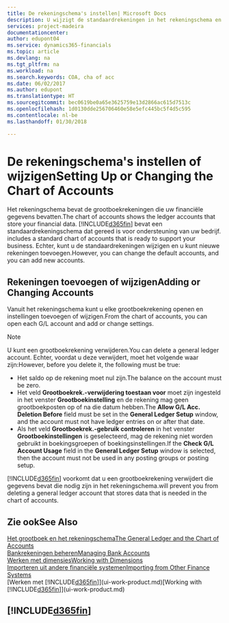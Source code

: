 ```yaml
---
title: De rekeningschema's instellen| Microsoft Docs
description: U wijzigt de standaardrekeningen in het rekeningschema en u kunt nieuwe rekeningen toevoegen.
services: project-madeira
documentationcenter: 
author: edupont04
ms.service: dynamics365-financials
ms.topic: article
ms.devlang: na
ms.tgt_pltfrm: na
ms.workload: na
ms.search.keywords: COA, cha of acc
ms.date: 06/02/2017
ms.author: edupont
ms.translationtype: HT
ms.sourcegitcommit: bec0619be0a65e3625759e13d2866ac615d7513c
ms.openlocfilehash: 1d0130dde256706460e58e5efc445bc5f4d5c595
ms.contentlocale: nl-be
ms.lasthandoff: 01/30/2018

---
```

# <a name="setting-up-or-changing-the-chart-of-accounts"></a><span data-ttu-id="c0532-103">De rekeningschema's instellen of wijzigen</span><span class="sxs-lookup"><span data-stu-id="c0532-103">Setting Up or Changing the Chart of Accounts</span></span>
<span data-ttu-id="c0532-104">Het rekeningschema bevat de grootboekrekeningen die uw financiële gegevens bevatten.</span><span class="sxs-lookup"><span data-stu-id="c0532-104">The chart of accounts shows the ledger accounts that store your financial data.</span></span> [!INCLUDE[d365fin](includes/d365fin_md.md)]<span data-ttu-id="c0532-105"> bevat een standaardrekeningschema dat gereed is voor ondersteuning van uw bedrijf.</span><span class="sxs-lookup"><span data-stu-id="c0532-105"> includes a standard chart of accounts that is ready to support your business.</span></span>
<span data-ttu-id="c0532-106">Echter, kunt u de standaardrekeningen wijzigen en u kunt nieuwe rekeningen toevoegen.</span><span class="sxs-lookup"><span data-stu-id="c0532-106">However, you can change the default accounts, and you can add new accounts.</span></span>  

## <a name="adding-or-changing-accounts"></a><span data-ttu-id="c0532-107">Rekeningen toevoegen of wijzigen</span><span class="sxs-lookup"><span data-stu-id="c0532-107">Adding or Changing Accounts</span></span>
<span data-ttu-id="c0532-108">Vanuit het rekeningschema kunt u elke grootboekrekening openen en instellingen toevoegen of wijzigen.</span><span class="sxs-lookup"><span data-stu-id="c0532-108">From the chart of accounts, you can open each G/L account and add or change settings.</span></span>

> [!NOTE]  
>   <span data-ttu-id="c0532-109">U kunt een grootboekrekening verwijderen.</span><span class="sxs-lookup"><span data-stu-id="c0532-109">You can delete a general ledger account.</span></span> <span data-ttu-id="c0532-110">Echter, voordat u deze verwijdert, moet het volgende waar zijn:</span><span class="sxs-lookup"><span data-stu-id="c0532-110">However, before you delete it, the following must be true:</span></span>  

* <span data-ttu-id="c0532-111">Het saldo op de rekening moet nul zijn.</span><span class="sxs-lookup"><span data-stu-id="c0532-111">The balance on the account must be zero.</span></span>  
* <span data-ttu-id="c0532-112">Het veld **Grootboekrek.-verwijdering toestaan voor** moet zijn ingesteld in het venster **Grootboekinstelling** en de rekening mag geen grootboekposten op of na die datum hebben.</span><span class="sxs-lookup"><span data-stu-id="c0532-112">The **Allow G/L Acc. Deletion Before** field must be set in the **General Ledger Setup** window, and the account must not have ledger entries on or after that date.</span></span>  
* <span data-ttu-id="c0532-113">Als het veld **Grootboekrek.-gebruik controleren** in het venster **Grootboekinstellingen** is geselecteerd, mag de rekening niet worden gebruikt in boekingsgroepen of boekingsinstellingen.</span><span class="sxs-lookup"><span data-stu-id="c0532-113">If the **Check G/L Account Usage** field in the **General Ledger Setup** window is selected, then the account must not be used in any posting groups or posting setup.</span></span>  

[!INCLUDE[d365fin](includes/d365fin_md.md)] <span data-ttu-id="c0532-114"> voorkomt dat u een grootboekrekening verwijdert die gegevens bevat die nodig zijn in het rekeningschema.</span><span class="sxs-lookup"><span data-stu-id="c0532-114">will prevent you from deleting a general ledger account that stores data that is needed in the chart of accounts.</span></span>  

## <a name="see-also"></a><span data-ttu-id="c0532-115">Zie ook</span><span class="sxs-lookup"><span data-stu-id="c0532-115">See Also</span></span>
[<span data-ttu-id="c0532-116">Het grootboek en het rekeningschema</span><span class="sxs-lookup"><span data-stu-id="c0532-116">The General Ledger and the Chart of Accounts</span></span>](finance-general-ledger.md)  
[<span data-ttu-id="c0532-117">Bankrekeningen beheren</span><span class="sxs-lookup"><span data-stu-id="c0532-117">Managing Bank Accounts</span></span>](bank-manage-bank-accounts.md)  
[<span data-ttu-id="c0532-118">Werken met dimensies</span><span class="sxs-lookup"><span data-stu-id="c0532-118">Working with Dimensions</span></span>](finance-dimensions.md)  
[<span data-ttu-id="c0532-119">Importeren uit andere financiële systemen</span><span class="sxs-lookup"><span data-stu-id="c0532-119">Importing from Other Finance Systems</span></span>](upload-data.md)  
<span data-ttu-id="c0532-120">[Werken met [!INCLUDE[d365fin](includes/d365fin_md.md)]](ui-work-product.md)</span><span class="sxs-lookup"><span data-stu-id="c0532-120">[Working with [!INCLUDE[d365fin](includes/d365fin_md.md)]](ui-work-product.md)</span></span>  

## [!INCLUDE[d365fin](includes/free_trial_md.md)]

